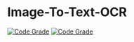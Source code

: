 # Image-To-Text-OCR

[![Code Grade](https://www.code-inspector.com/project/12162/score/svg)](https://frontend.code-inspector.com/project/12162/dashboard)
[![Code Grade](https://www.code-inspector.com/project/12162/status/svg)](https://frontend.code-inspector.com/project/12162/dashboard)
